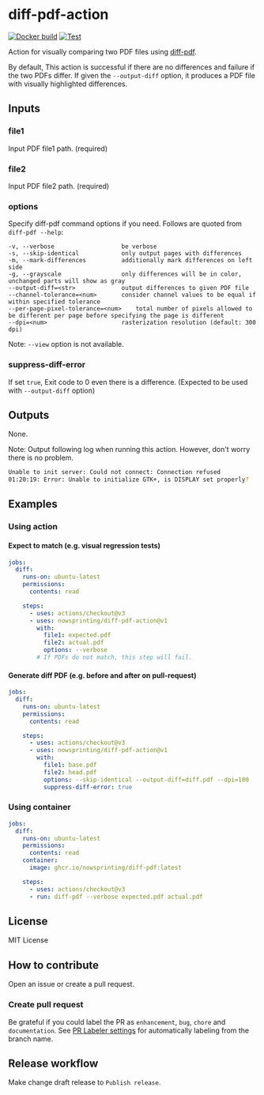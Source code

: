 # diff-pdf-action

[![Docker build](https://github.com/nowsprinting/diff-pdf-action/actions/workflows/build-image.yml/badge.svg)](https://github.com/nowsprinting/diff-pdf-action/actions/workflows/build-image.yml)
[![Test](https://github.com/nowsprinting/diff-pdf-action/actions/workflows/test.yml/badge.svg)](https://github.com/nowsprinting/diff-pdf-action/actions/workflows/test.yml)

Action for visually comparing two PDF files using [diff-pdf](https://github.com/vslavik/diff-pdf).

By default, This action is successful if there are no differences and failure if the two PDFs differ.
If given the `--output-diff` option, it produces a PDF file with visually highlighted differences.


## Inputs

### file1

Input PDF file1 path.
(required)

### file2

Input PDF file2 path.
(required)

### options

Specify diff-pdf command options if you need.
Follows are quoted from `diff-pdf --help`:

```
-v, --verbose            		be verbose
-s, --skip-identical     		only output pages with differences
-m, --mark-differences   		additionally mark differences on left side
-g, --grayscale          		only differences will be in color, unchanged parts will show as gray
--output-diff=<str>      		output differences to given PDF file
--channel-tolerance=<num>		consider channel values to be equal if within specified tolerance
--per-page-pixel-tolerance=<num>	total number of pixels allowed to be different per page before specifying the page is different
--dpi=<num>              		rasterization resolution (default: 300 dpi)
```

Note: `--view` option is not available.

### suppress-diff-error

If set `true`, Exit code to 0 even there is a difference.
(Expected to be used with `--output-diff` option)


## Outputs

None.

Note: Output following log when running this action. However, don't worry there is no problem.
```bash
Unable to init server: Could not connect: Connection refused
01:20:19: Error: Unable to initialize GTK+, is DISPLAY set properly?
```


## Examples

### Using action

#### Expect to match (e.g. visual regression tests)

```yaml
jobs:
  diff:
    runs-on: ubuntu-latest
    permissions:
      contents: read

    steps:
      - uses: actions/checkout@v3
      - uses: nowsprinting/diff-pdf-action@v1
        with:
          file1: expected.pdf
          file2: actual.pdf
          options: --verbose
        # If PDFs do not match, this step will fail.
```

#### Generate diff PDF (e.g. before and after on pull-request)

```yaml
jobs:
  diff:
    runs-on: ubuntu-latest
    permissions:
      contents: read

    steps:
      - uses: actions/checkout@v3
      - uses: nowsprinting/diff-pdf-action@v1
        with:
          file1: base.pdf
          file2: head.pdf
          options: --skip-identical --output-diff=diff.pdf --dpi=100
          suppress-diff-error: true
```

### Using container

```yaml
jobs:
  diff:
    runs-on: ubuntu-latest
    permissions:
      contents: read
    container:
      image: ghcr.io/nowsprinting/diff-pdf:latest

    steps:
      - uses: actions/checkout@v3
      - run: diff-pdf --verbose expected.pdf actual.pdf
```


## License

MIT License


## How to contribute

Open an issue or create a pull request.

### Create pull request

Be grateful if you could label the PR as `enhancement`, `bug`, `chore` and `documentation`. See [PR Labeler settings](.github/pr-labeler.yml) for automatically labeling from the branch name.


## Release workflow

Make change draft release to `Publish release`.
